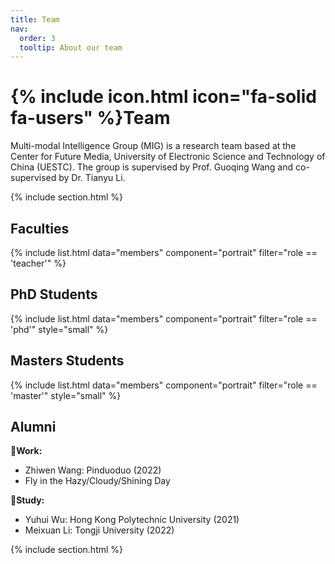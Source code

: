 ```yaml
---
title: Team
nav:
  order: 3
  tooltip: About our team
---
```


# {% include icon.html icon="fa-solid fa-users" %}Team

Multi-modal Intelligence Group (MIG) is a research team based at the Center for Future Media, University of Electronic Science and Technology of China (UESTC). The group is supervised by Prof. Guoqing Wang and co-supervised by Dr. Tianyu Li.


{% include section.html %}
## Faculties
{% include list.html data="members" component="portrait"
   filter="role == 'teacher'" %}

## PhD Students
{% include list.html data="members" component="portrait"
   filter="role == 'phd'" style="small" %}

## Masters Students
{% include list.html data="members" component="portrait"
   filter="role == 'master'" style="small" %}

## Alumni
**💼Work:**
- Zhiwen Wang: Pinduoduo (2022)
- Fly in the Hazy/Cloudy/Shining Day  


**📖Study:**
- Yuhui Wu: Hong Kong Polytechnic University (2021) 
- Meixuan Li: Tongji University (2022)


{% include section.html %}
